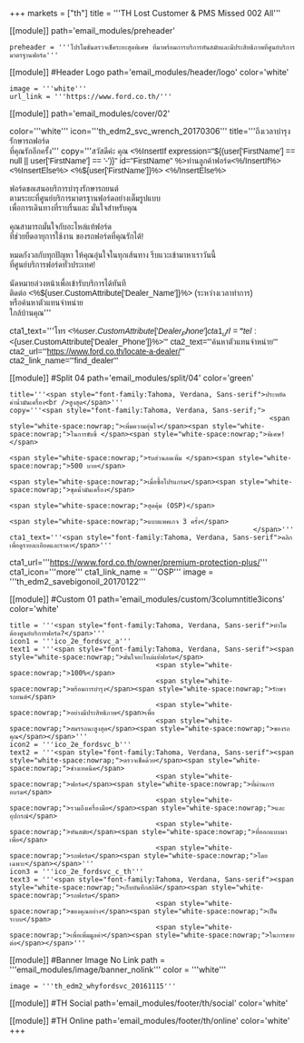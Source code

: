 +++
markets = ["th"]
title = '''TH Lost Customer & PMS Missed 002 All'''

[[module]]
path='email_modules/preheader'


	preheader = '''โปรโมชั่นตรวจเช็คระยะสุดพิเศษ ที่มาพร้อมการบริการทันสมัยและมีประสิทธิภาพที่ศูนย์บริการมาตรฐานฟอร์ด'''

[[module]] #Header Logo
path='email_modules/header/logo'
color='white'

	image = '''white'''
	url_link = '''https://www.ford.co.th/'''

[[module]]
path='email_modules/cover/02'

color='''white'''
icon='''th_edm2_svc_wrench_20170306'''
title='''<span style="font-family:Tahoma, Verdana, Sans-serif">ถึงเวลาบำรุงรักษารถฟอร์ด<br/>ที่คุณรักอีกครั้ง</span>'''
copy='''<span style="font-family:Tahoma, Verdana, Sans-serif">สวัสดีค่ะ คุณ <%InsertIf expression="${(user['FirstName'] == null || user['FirstName'] == '-')}" id="FirstName" %>ท่านลูกค้าฟอร์ด<%/InsertIf%> <%InsertElse%> <%${user['FirstName']}%> <%/InsertElse%><br /><br />
<span style="white-space:nowrap;">ฟอร์ดขอเสนอ</span><span style="white-space:nowrap;">บริการบำรุงรักษา</span><span style="white-space:nowrap;">รถยนต์</span><br />
<span style="white-space:nowrap;"> ตามระยะที่</span><span style="white-space:nowrap;">ศูนย์บริการ</span><span style="white-space:nowrap;">มาตรฐานฟอร์ด</span><span style="white-space:nowrap;">อย่างเต็มรูปแบบ</span> <br />
<span style="white-space:nowrap;">เพื่อการเดินทาง</span><span style="white-space:nowrap;">ที่ราบรื่น</span><span style="white-space:nowrap;">และ</span>
<span style="white-space:nowrap;">มั่นใจ</span><span style="white-space:nowrap;">สำหรับคุณ</span>
<br /><br />
<span style="white-space:nowrap;">คุณสามารถมั่นใจ</span><span style="white-space:nowrap;">กับอะไหล่แท้ฟอร์ด</span><br />
<span style="white-space:nowrap;">ที่ช่วยยืดอายุ</span><span style="white-space:nowrap;">การใช้งาน</span>
<span style="white-space:nowrap;">ของรถฟอร์ด</span><span style="white-space:nowrap;">ที่คุณรักได้!</span>
<br /><br />
<span style="white-space:nowrap;">หมดกังวล</span><span style="white-space:nowrap;">กับทุกปัญหา </span><span style="white-space:nowrap;">ให้คุณอุ่นใจ</span><span style="white-space:nowrap;">ในทุกเส้นทาง</span>
<span style="white-space:nowrap;">รีบแวะเข้ามา</span><span style="white-space:nowrap;">หาเราวันนี้</span><br />
<span style="white-space:nowrap;">ที่ศูนย์บริการฟอร์ด</span><span style="white-space:nowrap;">ทั่วประเทศ!</span><br /><br />
<span style="white-space:nowrap;">นัดหมายล่วงหน้า</span><span style="white-space:nowrap;">เพื่อเข้ารับบริการ</span><span style="white-space:nowrap;">ได้ทันที</span>
<span style="white-space:nowrap;">ติดต่อ <%${user.CustomAttribute['Dealer_Name']}%></span> <span style="white-space:nowrap;">(ระหว่างเวลาทำการ)</span><br />
<span style="white-space:nowrap;">หรือค้นหา</span><span style="white-space:nowrap;">ตัวแทนจำหน่าย</span><br />
<span style="white-space:nowrap;">ใกล้บ้านคุณ</span></span>'''

cta1_text='''<span style="font-family:Tahoma, Verdana, Sans-serif">โทร <%${user.CustomAttribute['Dealer_Phone']}%></span>'''
cta1_url='''tel:<%${user.CustomAttribute['Dealer_Phone']}%>'''
cta2_text='''<span style="font-family:Tahoma, Verdana, Sans-serif">ค้นหาตัวแทนจำหน่าย</span>'''
cta2_url='''https://www.ford.co.th/locate-a-dealer/'''
cta2_link_name='''find_dealer'''


[[module]] #Split 04
path='email_modules/split/04'
color='green'

	title='''<span style="font-family:Tahoma, Verdana, Sans-serif">ประหยัดค่าน้ำมันเครื่อง<br />สูงสุด</span>'''
	copy='''<span style="font-family:Tahoma, Verdana, Sans-serif;">
																	<span style="white-space:nowrap;">เพิ่มความอุ่นใจ</span><span style="white-space:nowrap;">ในการขับขี่ </span><span style="white-space:nowrap;">พิเศษ!</span> 
																		<span style="white-space:nowrap;">รับส่วนลดเพิ่ม </span><span style="white-space:nowrap;">500 บาท</span> 
																		<span style="white-space:nowrap;">เมื่อซื้อโปรแกรม</span><span style="white-space:nowrap;">ชุดน้ำมันเครื่อง</span>
																		<span style="white-space:nowrap;">สุดคุ้ม (OSP)</span> 
																		<span style="white-space:nowrap;">แบบแพคเกจ 3 ครั้ง</span>
																</span>'''
	cta1_text='''<span style="font-family:Tahoma, Verdana, Sans-serif">คลิกเพื่อดูรายละเอียดและราคา</span>'''
cta1_url='''https://www.ford.co.th/owner/premium-protection-plus/'''
cta1_icon='''more'''
cta1_link_name = '''OSP'''
image = '''th_edm2_savebigonoil_20170122'''


[[module]] #Custom 01
path='email_modules/custom/3columntitle3icons'
color='white'

	title = '''<span style="font-family:Tahoma, Verdana, Sans-serif">ทำไมต้องศูนย์บริการฟอร์ด?</span>'''
	icon1 = '''ico_2e_fordsvc_a'''
	text1 = '''<span style="font-family:Tahoma, Verdana, Sans-serif"><span style="white-space:nowrap;">มั่นใจอะไหล่แท้ฟอร์ด</span> 
										<span style="white-space:nowrap;">100%</span>
										<span style="white-space:nowrap;">พร้อมการบำรุง</span><span style="white-space:nowrap;">รักษารถยนต์</span>
										<span style="white-space:nowrap;">อย่างมีประสิทธิภาพ</span>เพื่อ
										<span style="white-space:nowrap;">สมรรถนะสูงสุด</span><span style="white-space:nowrap;">ของรถคุณ</span></span>'''
	icon2 = '''ico_2e_fordsvc_b'''
	text2 = '''<span style="font-family:Tahoma, Verdana, Sans-serif"><span style="white-space:nowrap;">ตรวจเช็คด้วย</span><span style="white-space:nowrap;">ช่างเทคนิค</span> 
										<span style="white-space:nowrap;">ฟอร์ด</span><span style="white-space:nowrap;">ที่ผ่านการอบรม</span> 
										<span style="white-space:nowrap;">รวมถึงเครื่องมือ</span><span style="white-space:nowrap;">และอุปกรณ์</span> 
										<span style="white-space:nowrap;">ทันสมัย</span><span style="white-space:nowrap;">ที่ออกแบบมาเพื่อ</span>
										<span style="white-space:nowrap;">รถฟอร์ด</span><span style="white-space:nowrap;">โดยเฉพาะ</span></span>'''
	icon3 = '''ico_2e_fordsvc_c_th'''
	text3 = '''<span style="font-family:Tahoma, Verdana, Sans-serif"><span style="white-space:nowrap;">เก็บบันทึกสถิติ</span><span style="white-space:nowrap;">รถฟอร์ด</span> 
										<span style="white-space:nowrap;">ของคุณอย่าง</span><span style="white-space:nowrap;">เป็นระบบ</span> 
										<span style="white-space:nowrap;">เพื่อเพิ่มมูลค่า</span><span style="white-space:nowrap;">ในการขายต่อ</span></span>'''

[[module]] #Banner Image No Link
path = '''email_modules/image/banner_nolink'''
color = '''white'''

	image = '''th_edm2_whyfordsvc_20161115'''


[[module]] #TH Social
path='email_modules/footer/th/social'
color='white'

[[module]] #TH Online
path='email_modules/footer/th/online'
color='white'
+++